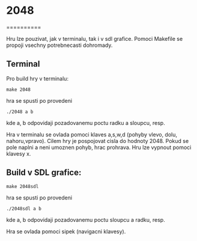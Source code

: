 # 2048
==========

Hru lze pouzivat, jak v terminalu, tak i v sdl grafice.   Pomoci Makefile se propoji vsechny potrebnecasti dohromady. 

## Terminal
 Pro build hry v terminalu:

```
make 2048
```
hra se spusti po provedeni 

```
./2048 a b 
```      
kde a, b odpovidaji pozadovanemu poctu radku a sloupcu, resp.

Hra v terminalu se ovlada pomoci klaves a,s,w,d (pohyby vlevo, dolu, nahoru,vpravo). Cilem hry je pospojovat cisla do hodnoty 2048. Pokud se pole naplni a neni umoznen pohyb, hrac prohrava. Hru lze vypnout pomoci klavesy x.

## Build v SDL grafice:

```
make 2048sdl
```
hra se spusti po provedeni 

```
./2048sdl a b 
```      
kde a, b odpovidaji pozadovanemu poctu sloupcu a radku, resp.

Hra se ovlada pomoci sipek (navigacni klavesy). 




